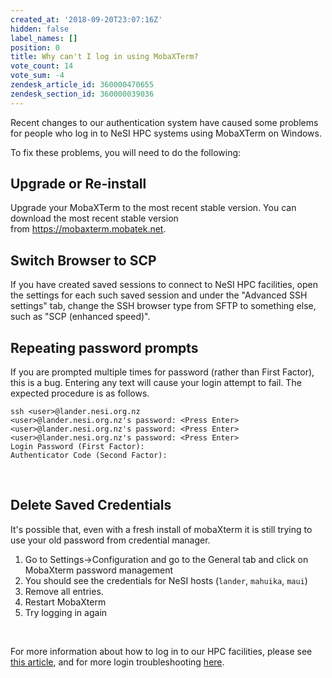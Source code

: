 ```yaml
---
created_at: '2018-09-20T23:07:16Z'
hidden: false
label_names: []
position: 0
title: Why can't I log in using MobaXTerm?
vote_count: 14
vote_sum: -4
zendesk_article_id: 360000470655
zendesk_section_id: 360000039036
---
```


Recent changes to our authentication system have caused some problems
for people who log in to NeSI HPC systems using MobaXTerm on Windows.

To fix these problems, you will need to do the following:

## Upgrade or Re-install

Upgrade your MobaXTerm to the most recent stable version. You can
download the most recent stable version
from <https://mobaxterm.mobatek.net>.

## Switch Browser to SCP

If you have created saved sessions to connect to NeSI HPC facilities,
open the settings for each such saved session and under the "Advanced
SSH settings" tab, change the SSH browser type from SFTP to something
else, such as "SCP (enhanced speed)".

## Repeating password prompts

If you are prompted multiple times for password (rather than First
Factor), this is a bug. Entering any text will cause your login attempt
to fail. The expected procedure is as follows.

    ssh <user>@lander.nesi.org.nz
    <user>@lander.nesi.org.nz's password: <Press Enter> 
    <user>@lander.nesi.org.nz's password: <Press Enter> 
    <user>@lander.nesi.org.nz's password: <Press Enter>
    Login Password (First Factor):
    Authenticator Code (Second Factor):

 

## Delete Saved Credentials

It's possible that, even with a fresh install of mobaXterm it is still
trying to use your old password from credential manager.

1.  Go to Settings-&gt;Configuration and go to the General tab and click
    on MobaXterm password management
2.  You should see the credentials for NeSI hosts (`lander`, `mahuika`,
    `maui`)
3.  Remove all entries.
4.  Restart MobaXterm
5.  Try logging in again

 

For more information about how to log in to our HPC facilities, please
see [this
article](https://support.nesi.org.nz/hc/articles/360000161315-Logging-in-to-the-HPCs),
and for more login troubleshooting
[here](https://support.nesi.org.nz/hc/en-gb/articles/360000570215-Login-Troubleshooting).
